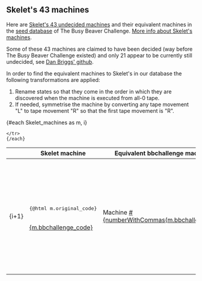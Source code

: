 <script lang="ts">

import { onMount } from 'svelte';
import { API } from '$lib/api_server';
import { numberWithCommas } from '$lib/utils';
import {
		TMDecisionStatus,
		APIDecisionStatusToTMDecisionStatus
	} from '$lib/tm';


import { Skelet_machines } from '$lib/machine_repertoire';

let skeletBBchallengeStatus = {};

onMount(async () => {
	try {
		for (let skeletMachine of Skelet_machines) {
			const response = await API.get(`/machine/${skeletMachine.bbchallenge_id}`, {});
			if (response.data['status'] !== undefined)
				skeletBBchallengeStatus[skeletMachine.bbchallenge_id] = APIDecisionStatusToTMDecisionStatus(
					response.data['status']
				);
		}
	} catch (error) {
		console.log(error);
	}
});
</script>
<div class="dark w-full ">
<div class="prose prose-invert text-white -mt-4  xl:justify-start lg:ml-[170px] ml-0 sm:ml-4 font-sans prose-base sm:prose-lg w-full">
<div class="leading-normal ">
<div>

<!-- This is needed as a hack when no table of contents is used because of :global(.prose h2:first-child) in __layout.svelte -->

##

## Skelet's 43 machines

Here are <a href="https://skelet.ludost.net/bb/nreg.html" rel="external">Skelet's 43 undecided machines</a> and their equivalent machines in the <a href="/method#seed-database" rel="external">seed database</a> of The Busy Beaver Challenge. <a href="/story#skelets-43-undecided-machines" rel="external">More info about Skelet's machines</a>.

Some of these 43 machines are claimed to have been decided (way before The Busy Beaver Challenge existed) and only 21 appear to be currently still undecided, see <a href="https://github.com/danbriggs/Turing">Dan Briggs' github</a>.

In order to find the equivalent machines to Skelet's in our database the following transformations are applied:

1. Rename states so that they come in the order in which they are discovered when the machine is executed from all-0 tape.
2. If needed, symmetrise the machine by converting any tape movement "L" to tape movement "R" so that the first tape movement is "R".

<table>
<thead>
<th></th>
<th>Skelet machine</th>
<th>Equivalent bbchallenge machine</th>
<th>bbchallenge status</th>
</thead>
<tbody>
  {#each Skelet_machines as m, i}
	<tr>
	  <td>{i+1}</td>
		<td class="leading-tight text-sm"><pre class="m-0 inline bg-transparent p-0 select-all -ml-5">{@html m.original_code}</pre><br/><span ><a href="/{m.bbchallenge_code}&s=20000" rel="external" class="text-[0.6rem] underline">{m.bbchallenge_code}</a></span></td>
		<td>Machine <a href="/{m.bbchallenge_id}&s=20000" rel="external" class="underline">#{numberWithCommas(m.bbchallenge_id)}</a></td>
		<td>
		{#if skeletBBchallengeStatus[m.bbchallenge_id] !== undefined}
		{#if skeletBBchallengeStatus[m.bbchallenge_id] == TMDecisionStatus.UNDECIDED}
			<span class="text-orange-400 font-bold">Undecided</span>
		{:else if skeletBBchallengeStatus[m.bbchallenge_id] == TMDecisionStatus.DECIDED_NON_HALT}
			<div>
				<span class="text-green-400 font-bold">Decided (Non Halt)</span>
			</div>
		{:else if skeletBBchallengeStatus[m.bbchallenge_id] == TMDecisionStatus.DECIDED_HALT}
			<div>
				<span class="text-green-400 font-bold">Decided (Halt)</span>
			</div>
		{/if}{/if}</td>
		
	</tr>
	{/each}
</tbody>

</table>

</div>
</div>
</div>
</div>
